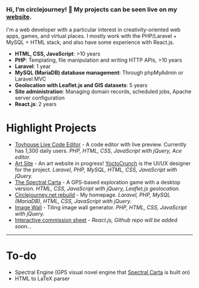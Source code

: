 ### Hi, I’m circlejourney! 🐳 My projects can be seen live on my [website](https://rebuild.circlejourney.net/interactive/).

I'm a web developer with a particular interest in creativity-oriented web apps, games, and virtual places. I mostly work with the PHP/Laravel + MySQL + HTML stack, and also have some experience with React.js.
- **HTML, CSS, JavaScript**: >10 years
- **PHP**: Templating, file manipulation and writing HTTP APIs, >10 years
- **Laravel**: 1 year
- **MySQL (MariaDB) database management**: Through phpMyAdmin or Laravel MVC
- **Geolocation with Leaflet.js and GIS datasets**: 5 years
- **Site administration**: Managing domain records, scheduled jobs, Apache server configuration
- **React.js**: 2 years

# Highlight Projects
- [Toyhouse Live Code Editor](https://github.com/circlejourney/theditor) - A code editor with live preview. Currently has 1,300 daily users. *PHP, HTML, CSS, JavaScript with jQuery, Ace editor.*
- [Art Site](https://github.com/circlejourney/artsite) - An art website in progress! [YoctoCrunch](https://yoctocrunch.carrd.co/) is the UI/UX designer for the project. *Laravel, PHP, MySQL, HTML, CSS, JavaScript with jQuery.*
- [The Spectral Carta](https://github.com/circlejourney/spectralcarta) - A GPS-based exploration game with a desktop version. *HTML, CSS, JavaScript with jQuery, Leaflet.js geolocation.*
- [Circlejourney.net rebuild](https://github.com/circlejourney/circlejourney-net) - My homepage. *Laravel, PHP, MySQL (MariaDB), HTML, CSS, JavaScript with jQuery.*
- [Image Wall](https://github.com/circlejourney/imagewall) - Tiling image wall generator. *PHP, HTML, CSS, JavaScript with jQuery.*
- [Interactive commission sheet](https://circlejourney.net/commissions/) - *React.js, Github repo will be added soon...*

---

# To-do
- Spectral Engine (GPS visual novel engine that [Spectral Carta](https://github.com/circlejourney/spectralcarta) is built on)
- HTML to LaTeX parser
